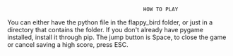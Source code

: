                                                HOW TO PLAY
  
You can either have the python file in the flappy_bird folder, or just in a directory that contains the folder.
If you don't already have pygame installed, install it through pip.
The jump button is Space, to close the game or cancel saving a high score, press ESC.
